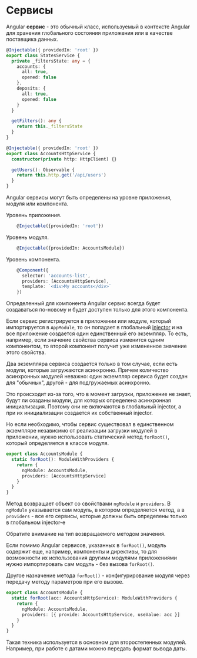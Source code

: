 # Сервисы

Angular **сервис** - это обычный класс, используемый в контексте Angular для хранения глобального состояния приложения или в качестве поставщика данных.

```ts
@Injectable({ providedIn: 'root' })
export class StatesService {
  private _filtersState: any = {
    accounts: {
      all: true,
      opened: false
    },
    deposits: {
      all: true,
      opened: false
    }
  }

  getFilters(): any {
    return this._filtersState
  }
}
```

```ts
@Injectable({ providedIn: 'root' })
export class AccountsHttpService {
  constructor(private http: HttpClient) {}

  getUsers(): Observable {
    return this.http.get('/api/users')
  }
}
```

Angular сервисы могут быть определены на уровне приложения, модуля или компонента.

Уровень приложения.

```ts
    @Injectable({providedIn: 'root'})
```

Уровень модуля.

```ts
    @Injectable({providedIn: AccountsModule})
```

Уровень компонента.

```ts
    @Component({
      selector: 'accounts-list',
      providers: [AccountsHttpService],
      template: `<div>My accounts</div>`
    })
```

Определенный для компонента Angular сервис всегда будет создаваться по-новому и будет доступен только для этого компонента.

Если сервис регистрируется в приложении или модуле, который импортируется в `AppModule`, то он попадает в глобальный [injector](dependency-injection.md) и на все приложение создается один единственный его экземпляр. То есть, например, если значение свойства сервиса изменится одним компонентом, то второй компонент получит уже измененное значение этого свойства.

Два экземпляра сервиса создается только в том случае, если есть модули, которые загружаются асинхронно. Причем количество асинхронных модулей неважно: один экземпляр сервиса будет создан для "обычных", другой - для подгружаемых асинхронно.

Это происходит из-за того, что в момент загрузки, приложение не знает, будут ли созданы модули, для которых определена асинхронная инициализация. Поэтому они не включаются в глобальный injector, а при их инициализации создается их собственный injector.

Но если необходимо, чтобы сервис существовал в единственном экземпляре независимо от реализации загрузки модулей в приложении, нужно использовать статический метод `forRoot()`, который определяется в классе модуля.

```ts
export class AccountsModule {
  static forRoot(): ModuleWithProviders {
    return {
      ngModule: AccountsModule,
      providers: [AccountsHttpService]
    }
  }
}
```

Метод возвращает объект со свойствами `ngModule` и `providers`. В `ngModule` указывается сам модуль, в котором определяется метод, а в `providers` - все его сервисы, которые должны быть определены только в глобальном injector-е

Обратите внимание на тип возвращаемого методом значения.

Если помимо Angular сервисов, указанных в `forRoot()`, модуль содержит еще, например, компоненты и директивы, то для возможности их использования другими модулями приложениями нужно импортировать сам модуль - без вызова `forRoot()`.

Другое назначение метода `forRoot()` - конфигурирование модуля через передачу методу параметров при его вызове.

```ts
export class AccountsModule {
  static forRoot(acc: AccountsHttpService): ModuleWithProviders {
    return {
      ngModule: AccountsModule,
      providers: [{ provide: AccountsHttpService, useValue: acc }]
    }
  }
}
```

Такая техника используется в основном для второстепенных модулей. Например, при работе с датами можно передать формат вывода даты.
